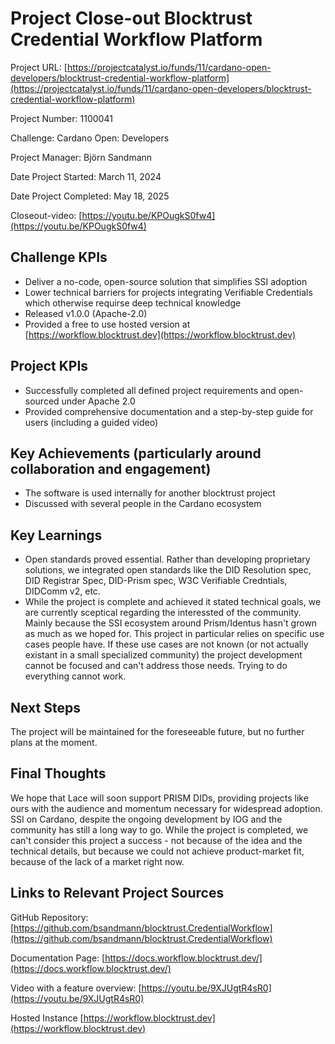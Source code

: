 # Project Close-out Blocktrust Credential Workflow Platform

Project URL: [https://projectcatalyst.io/funds/11/cardano-open-developers/blocktrust-credential-workflow-platform](https://projectcatalyst.io/funds/11/cardano-open-developers/blocktrust-credential-workflow-platform)

Project Number: 1100041

Challenge: Cardano Open: Developers

Project Manager: Björn Sandmann

Date Project Started: March 11, 2024

Date Project Completed: May 18, 2025

Closeout-video: [https://youtu.be/KPOugkS0fw4](https://youtu.be/KPOugkS0fw4)

## Challenge KPIs
- Deliver a no-code, open-source solution that simplifies SSI adoption
- Lower technical barriers for projects integrating Verifiable Credentials which otherwise requirse deep technical knowledge
- Released v1.0.0 (Apache-2.0)
- Provided a free to use hosted version at [https://workflow.blocktrust.dev](https://workflow.blocktrust.dev)

## Project KPIs
- Successfully completed all defined project requirements and open-sourced under Apache 2.0
- Provided comprehensive documentation and a step-by-step guide for users (including a guided video)

## Key Achievements (particularly around collaboration and engagement)
- The software is used internally for another blocktrust project
- Discussed with several people in the Cardano ecosystem

## Key Learnings
- Open standards proved essential. Rather than developing proprietary solutions, we integrated open standards like the DID Resolution spec, DID Registrar Spec, DID-Prism spec, W3C Verifiable Credntials, DIDComm v2, etc.
- While the project is complete and achieved it stated technical goals, we are currently sceptical regarding the interessted of the community. Mainly because the SSI ecosystem around Prism/Identus hasn't grown as much as we hoped for. This project in particular relies on specific use cases people have. If these use cases are not known (or not actually existant in a small specialized community) the project development cannot be focused and can't address those needs. Trying to do everything cannot work.

## Next Steps

The project will be maintained for the foreseeable future, but no further plans at the moment.

## Final Thoughts

We hope that Lace will soon support PRISM DIDs, providing projects like ours with the audience and momentum necessary for widespread adoption. SSI on Cardano, despite the ongoing development by IOG and the community has still a long way to go. While the project is completed, we can't consider this project a success - not because of the idea and the technical details, but because we could not achieve product-market fit, because of the lack of a market right now.

## Links to Relevant Project Sources

GitHub Repository:  [https://github.com/bsandmann/blocktrust.CredentialWorkflow](https://github.com/bsandmann/blocktrust.CredentialWorkflow)

Documentation Page: [https://docs.workflow.blocktrust.dev/](https://docs.workflow.blocktrust.dev/)

Video with a feature overview: [https://youtu.be/9XJUgtR4sR0](https://youtu.be/9XJUgtR4sR0)

Hosted Instance [https://workflow.blocktrust.dev](https://workflow.blocktrust.dev)
